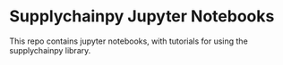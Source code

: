 # Supplychainpy Jupyter Notebooks

This repo contains jupyter notebooks, with tutorials for using the supplychainpy library.

